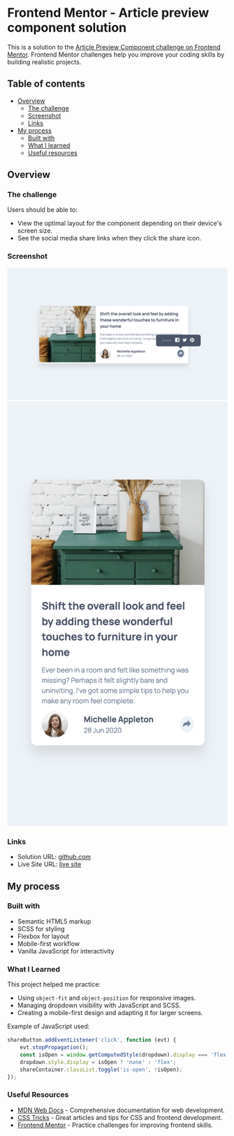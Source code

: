 # Frontend Mentor - Article preview component solution

This is a solution to the [Article Preview Component challenge on Frontend Mentor](https://www.frontendmentor.io/challenges/article-preview-component-dYBN_pYFT). Frontend Mentor challenges help you improve your coding skills by building realistic projects.

## Table of contents

- [Overview](#overview)
  - [The challenge](#the-challenge)
  - [Screenshot](#screenshot)
  - [Links](#links)
- [My process](#my-process)
  - [Built with](#built-with)
  - [What I learned](#what-i-learned)
  - [Useful resources](#useful-resources)

## Overview

### The challenge

Users should be able to:

- View the optimal layout for the component depending on their device's screen size.
- See the social media share links when they click the share icon.

### Screenshot

![Desktop Screenshot](./images/Screenshot-desktop.png)
![Mobile Screenshot](./images/Screenshot-mobile.png)


### Links

- Solution URL: [github.com](https://github.com/alepacc/article-preview-component)
- Live Site URL: [live site](https://alepacc.github.io/article-preview-component/)

## My process

### Built with

- Semantic HTML5 markup
- SCSS for styling
- Flexbox for layout
- Mobile-first workflow
- Vanilla JavaScript for interactivity

### What I Learned

This project helped me practice:

- Using `object-fit` and `object-position` for responsive images.
- Managing dropdown visibility with JavaScript and SCSS.
- Creating a mobile-first design and adapting it for larger screens.

Example of JavaScript used:

```javascript
shareButton.addEventListener('click', function (evt) {
    evt.stopPropagation();
    const isOpen = window.getComputedStyle(dropdown).display === 'flex';
    dropdown.style.display = isOpen ? 'none' : 'flex';
    shareContainer.classList.toggle('is-open', !isOpen);
});
```



### Useful Resources

- [MDN Web Docs](https://developer.mozilla.org/) - Comprehensive documentation for web development.
- [CSS Tricks](https://css-tricks.com/) - Great articles and tips for CSS and frontend development.
- [Frontend Mentor](https://www.frontendmentor.io/) - Practice challenges for improving frontend skills.




